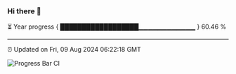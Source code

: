 ### Hi there 👋

⏳ Year progress { ██████████████████▁▁▁▁▁▁▁▁▁▁▁▁ } 60.46 %

---

⏰ Updated on Fri, 09 Aug 2024 06:22:18 GMT

![Progress Bar CI](https://github.com/liununu/liununu/workflows/Progress%20Bar%20CI/badge.svg)
